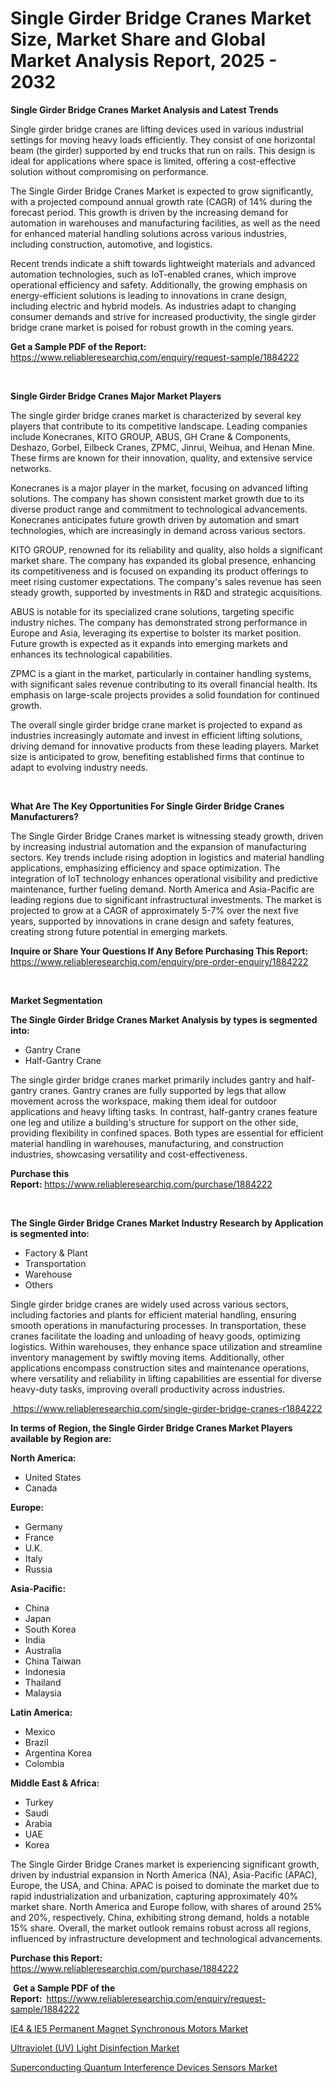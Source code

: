 <p><h1>Single Girder Bridge Cranes Market Size, Market Share and Global Market Analysis Report, 2025 - 2032</h1></p><p><strong>Single Girder Bridge Cranes Market Analysis and Latest Trends</strong></p>
<p><p>Single girder bridge cranes are lifting devices used in various industrial settings for moving heavy loads efficiently. They consist of one horizontal beam (the girder) supported by end trucks that run on rails. This design is ideal for applications where space is limited, offering a cost-effective solution without compromising on performance. </p><p>The Single Girder Bridge Cranes Market is expected to grow significantly, with a projected compound annual growth rate (CAGR) of 14% during the forecast period. This growth is driven by the increasing demand for automation in warehouses and manufacturing facilities, as well as the need for enhanced material handling solutions across various industries, including construction, automotive, and logistics. </p><p>Recent trends indicate a shift towards lightweight materials and advanced automation technologies, such as IoT-enabled cranes, which improve operational efficiency and safety. Additionally, the growing emphasis on energy-efficient solutions is leading to innovations in crane design, including electric and hybrid models. As industries adapt to changing consumer demands and strive for increased productivity, the single girder bridge crane market is poised for robust growth in the coming years.</p></p>
<p><strong>Get a Sample PDF of the Report:&nbsp;</strong> <a href="https://www.reliableresearchiq.com/enquiry/request-sample/1884222?utm_campaign=1102&utm_medium=2&utm_source=Github&utm_content=ia&utm_term=01032025&utm_id=single-girder-bridge-cranes">https://www.reliableresearchiq.com/enquiry/request-sample/1884222</a></p>
<p>&nbsp;</p>
<p><strong>Single Girder Bridge Cranes Major Market Players</strong></p>
<p><p>The single girder bridge cranes market is characterized by several key players that contribute to its competitive landscape. Leading companies include Konecranes, KITO GROUP, ABUS, GH Crane & Components, Deshazo, Gorbel, Eilbeck Cranes, ZPMC, Jinrui, Weihua, and Henan Mine. These firms are known for their innovation, quality, and extensive service networks.</p><p>Konecranes is a major player in the market, focusing on advanced lifting solutions. The company has shown consistent market growth due to its diverse product range and commitment to technological advancements. Konecranes anticipates future growth driven by automation and smart technologies, which are increasingly in demand across various sectors.</p><p>KITO GROUP, renowned for its reliability and quality, also holds a significant market share. The company has expanded its global presence, enhancing its competitiveness and is focused on expanding its product offerings to meet rising customer expectations. The company's sales revenue has seen steady growth, supported by investments in R&D and strategic acquisitions.</p><p>ABUS is notable for its specialized crane solutions, targeting specific industry niches. The company has demonstrated strong performance in Europe and Asia, leveraging its expertise to bolster its market position. Future growth is expected as it expands into emerging markets and enhances its technological capabilities.</p><p>ZPMC is a giant in the market, particularly in container handling systems, with significant sales revenue contributing to its overall financial health. Its emphasis on large-scale projects provides a solid foundation for continued growth.</p><p>The overall single girder bridge crane market is projected to expand as industries increasingly automate and invest in efficient lifting solutions, driving demand for innovative products from these leading players. Market size is anticipated to grow, benefiting established firms that continue to adapt to evolving industry needs.</p></p>
<p>&nbsp;</p>
<p><strong>What Are The Key Opportunities For Single Girder Bridge Cranes Manufacturers?</strong></p>
<p><p>The Single Girder Bridge Cranes market is witnessing steady growth, driven by increasing industrial automation and the expansion of manufacturing sectors. Key trends include rising adoption in logistics and material handling applications, emphasizing efficiency and space optimization. The integration of IoT technology enhances operational visibility and predictive maintenance, further fueling demand. North America and Asia-Pacific are leading regions due to significant infrastructural investments. The market is projected to grow at a CAGR of approximately 5-7% over the next five years, supported by innovations in crane design and safety features, creating strong future potential in emerging markets.</p></p>
<p><strong>Inquire or Share Your Questions If Any Before Purchasing This Report:</strong> <a href="https://www.reliableresearchiq.com/enquiry/pre-order-enquiry/1884222?utm_campaign=1102&utm_medium=2&utm_source=Github&utm_content=ia&utm_term=01032025&utm_id=single-girder-bridge-cranes">https://www.reliableresearchiq.com/enquiry/pre-order-enquiry/1884222</a></p>
<p>&nbsp;</p>
<p><strong>Market Segmentation</strong></p>
<p><strong>The Single Girder Bridge Cranes Market Analysis by types is segmented into:</strong></p>
<p><ul><li>Gantry Crane</li><li>Half-Gantry Crane</li></ul></p>
<p><p>The single girder bridge cranes market primarily includes gantry and half-gantry cranes. Gantry cranes are fully supported by legs that allow movement across the workspace, making them ideal for outdoor applications and heavy lifting tasks. In contrast, half-gantry cranes feature one leg and utilize a building's structure for support on the other side, providing flexibility in confined spaces. Both types are essential for efficient material handling in warehouses, manufacturing, and construction industries, showcasing versatility and cost-effectiveness.</p></p>
<p><strong>Purchase this Report:&nbsp;</strong><a href="https://www.reliableresearchiq.com/purchase/1884222?utm_campaign=1102&utm_medium=2&utm_source=Github&utm_content=ia&utm_term=01032025&utm_id=single-girder-bridge-cranes">https://www.reliableresearchiq.com/purchase/1884222</a></p>
<p>&nbsp;</p>
<p><strong>The Single Girder Bridge Cranes Market Industry Research by Application is segmented into:</strong></p>
<p><ul><li>Factory & Plant</li><li>Transportation</li><li>Warehouse</li><li>Others</li></ul></p>
<p><p>Single girder bridge cranes are widely used across various sectors, including factories and plants for efficient material handling, ensuring smooth operations in manufacturing processes. In transportation, these cranes facilitate the loading and unloading of heavy goods, optimizing logistics. Within warehouses, they enhance space utilization and streamline inventory management by swiftly moving items. Additionally, other applications encompass construction sites and maintenance operations, where versatility and reliability in lifting capabilities are essential for diverse heavy-duty tasks, improving overall productivity across industries.</p></p>
<p><a href="https://www.reliableresearchiq.com/single-girder-bridge-cranes-r1884222?utm_campaign=1102&utm_medium=2&utm_source=Github&utm_content=ia&utm_term=01032025&utm_id=single-girder-bridge-cranes">&nbsp;https://www.reliableresearchiq.com/single-girder-bridge-cranes-r1884222</a></p>
<p><strong>In terms of Region, the Single Girder Bridge Cranes Market Players available by Region are:</strong></p>
<p>
    <p> <strong> North America: </strong>
        <ul>
            <li>United States</li>
            <li>Canada</li>
        </ul>
        </p> 
    <p> <strong> Europe: </strong>
        <ul>
            <li>Germany</li>
            <li>France</li>
            <li>U.K.</li>
            <li>Italy</li>
            <li>Russia</li>
        </ul>
        </p> 
    <p> <strong> Asia-Pacific: </strong>
        <ul>
            <li>China</li>
            <li>Japan</li>
            <li>South Korea</li>
            <li>India</li>
            <li>Australia</li>
            <li>China Taiwan</li>
            <li>Indonesia</li>
            <li>Thailand</li>
            <li>Malaysia</li>
        </ul>
        </p> 
    <p> <strong> Latin America: </strong>
        <ul>
            <li>Mexico</li>
            <li>Brazil</li>
            <li>Argentina Korea</li>
            <li>Colombia</li>
        </ul>
        </p> 
    <p> <strong> Middle East & Africa: </strong>
        <ul>
            <li>Turkey</li>
            <li>Saudi</li>
            <li>Arabia</li>
            <li>UAE</li>
            <li>Korea</li>
        </ul>
    </p>
    </p>
<p><p>The Single Girder Bridge Cranes market is experiencing significant growth, driven by industrial expansion in North America (NA), Asia-Pacific (APAC), Europe, the USA, and China. APAC is poised to dominate the market due to rapid industrialization and urbanization, capturing approximately 40% market share. North America and Europe follow, with shares of around 25% and 20%, respectively. China, exhibiting strong demand, holds a notable 15% share. Overall, the market outlook remains robust across all regions, influenced by infrastructure development and technological advancements.</p></p>
<p><strong>Purchase this Report: </strong><a href="https://www.reliableresearchiq.com/purchase/1884222?utm_campaign=1102&utm_medium=2&utm_source=Github&utm_content=ia&utm_term=01032025&utm_id=single-girder-bridge-cranes">https://www.reliableresearchiq.com/purchase/1884222</a></p>
<p>&nbsp;<strong>Get a Sample PDF of the Report:&nbsp;&nbsp;</strong><a href="https://www.reliableresearchiq.com/enquiry/request-sample/1884222?utm_campaign=1102&utm_medium=2&utm_source=Github&utm_content=ia&utm_term=01032025&utm_id=single-girder-bridge-cranes">https://www.reliableresearchiq.com/enquiry/request-sample/1884222</a></p>
<p><strong></strong></p>
<p><p><a href="https://github.com/reahmmunises/Market-Research-Report-List-1/blob/main/ie4-ie5-permanent-magnet-synchronous-motors-market.md?utm_campaign=1102&utm_medium=2&utm_source=Github&utm_content=ia&utm_term=01032025&utm_id=single-girder-bridge-cranes">IE4 & IE5 Permanent Magnet Synchronous Motors Market</a></p><p><a href="https://github.com/moratronak3q/Market-Research-Report-List-1/blob/main/ultraviolet-uv-light-disinfection-market.md?utm_campaign=1102&utm_medium=2&utm_source=Github&utm_content=ia&utm_term=01032025&utm_id=single-girder-bridge-cranes">Ultraviolet (UV) Light Disinfection Market</a></p><p><a href="https://github.com/marawiokeson8/Market-Research-Report-List-1/blob/main/superconducting-quantum-interference-devices-sensors-market.md?utm_campaign=1102&utm_medium=2&utm_source=Github&utm_content=ia&utm_term=01032025&utm_id=single-girder-bridge-cranes">Superconducting Quantum Interference Devices Sensors Market</a></p></p>